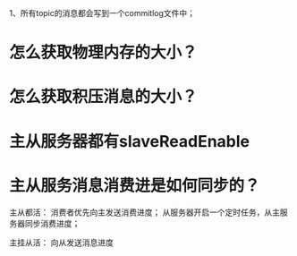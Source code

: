 1、所有topic的消息都会写到一个commitlog文件中；

# 怎么获取物理内存的大小？

# 怎么获取积压消息的大小？

# 主从服务器都有slaveReadEnable


# 主从服务消息消费进是如何同步的？
主从都活：
消费者优先向主发送消费进度；
从服务器开启一个定时任务，从主服务器同步消费进度；

主挂从活：
向从发送消息进度



 
